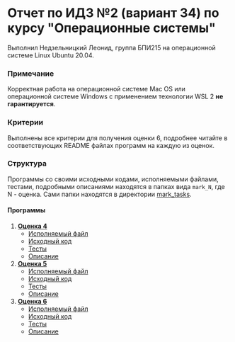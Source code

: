 # Отчет по ИДЗ №2 (вариант 34) по курсу "Операционные системы"
Выполнил Недзельницкий Леонид, группа БПИ215 на операционной системе Linux Ubuntu 20.04.

### Примечание
Корректная работа на операционной системе Mac OS или операционной системе Windows с применением технологии WSL 2 **не гарантируется**.

### Критерии
Выполнены все критерии для получения оценки 6, подробнее читайте в соответствующих README файлах программ на каждую из оценок.

### Структура
Программы со своими исходными кодами, исполняемыми файлами, тестами, подробными описаниями находятся в папках вида `mark_N`, где N - оценка.
Сами папки находятся в директории [mark_tasks](mark_tasks).

#### Программы
1) [**Оценка 4**](mark_tasks/mark_4)
   * [Исполняемый файл](mark_tasks/mark_4/binaries)
   * [Исходный код](mark_tasks/mark_4/source_code)
   * [Тесты](mark_tasks/mark_4/tests)
   * [Описание](mark_tasks/mark_4/README.md)
2) [**Оценка 5**](mark_tasks/mark_5)
    * [Исполняемый файл](mark_tasks/mark_5/binaries)
    * [Исходный код](mark_tasks/mark_5/source_code)
    * [Тесты](mark_tasks/mark_5/tests)
    * [Описание](mark_tasks/mark_5/README.md)
3) [**Оценка 6**](mark_tasks/mark_6)
    * [Исполняемый файл](mark_tasks/mark_6/binaries)
    * [Исходный код](mark_tasks/mark_6/source_code)
    * [Тесты](mark_tasks/mark_6/tests)
    * [Описание](mark_tasks/mark_6/README.md)

